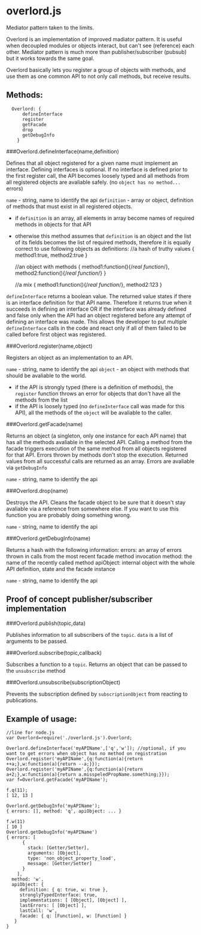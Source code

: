 overlord.js
===========

Mediator pattern taken to the limits. 

Overlord is an implementation of improved madiator pattern. It is useful when decoupled modules or objects interact, but can't see (reference) each other. Mediator pattern is much more than publisher/subscriber (pubsub) but it works towards the same goal.

Overlord basically lets you register a group of objects with methods, and use them as one common API to not only call methods, but receive results. 


## Methods:

      Overlord: {
          defineInterface
          register
          getFacade
          drop
          getDebugInfo
        }

###Overlord.defineInterface(name,definition)

Defines that all object registered for a given name must implement an interface. Defining interfaces is optional. If no interface is defined prior to the first register call, the API becomes loosely typed and all methods from all registered objects are avaliable safely. (no `object has no method...` errors)

`name` - string, name to identify the api
`definition` - array or object, definition of methods that must exist in all registered objects.
 - if `definition` is an array, all elements in array become names of required methods in objects for that API
 - otherwise this method assumes that `definition` is an object and the list of its fields becomes the list of required methods, therefore it is equally correct to use following objects as definitions:
    //a hash of truthy values
    {
    method1:true,
    method2:true
    }
    
    //an object with methods
    {
    method1:function(){/*real function*/},
    method2:function(){/*real function*/}
    }
    
    //a mix
    {
    method1:function(){/*real function*/},
    method2:123
    }
    
`defineInterface` returns a boolean value. The returned value states if there is an interface definition for that API name. Therefore it returns true when it succeeds in defining an interface OR if the interface was already defined and false only when the API had an object registered before any attempt of defining an interface was made. This allows the developer to put multiple `defineInterface` calls in the code and react only if all of them failed to be called before first object was registered.
    
###Overlord.register(name,object)

Registers an object as an implementation to an API. 

`name` - string, name to identify the api
`object` - an object with methods that should be avaliable to the world.
 - if the API is strongly typed (there is a definition of methods), the `register` function throws an error for objects that don't have all the methods from the list
 - if the API is loosely typed (no `defineInterface` call was made for this API), all the methods of the `object` will be avaliable to the caller.

 
###Overlord.getFacade(name) 

Returns an object (a singleton, only one instance for each API name) that has all the methods avaliable in the selected API. Calling a method from the facade triggers execution of the same method from all objects registered for that API. Errors thrown by methods don't stop the execution. Returned values from all successful calls are returned as an array. Errors are avaliable via `getDebugInfo`

`name` - string, name to identify the api

###Overlord.drop(name)

Destroys the API. Cleans the facade object to be sure that it doesn't stay avaliable via a reference from somewhere else. If you want to use this function you are probably doing something wrong.

`name` - string, name to identify the api

###Overlord.getDebugInfo(name)

Returns a hash with the following information:
errors: an array of errors thrown in calls from the most recent facade method invocation
method: the name of the recently called method
apiObject: internal object with the whole API definition, state and the facade instance

`name` - string, name to identify the api

## Proof of concept publisher/subscriber implementation

###Overlord.publish(topic,data)

Publishes information to all subscribers of the `topic`. `data` is a list of arguments to be passed.

###Overlord.subscribe(topic,callback)

Subscribes a function to a `topic`. Returns an object that can be passed to the `unsubscribe` method

###Overlord.unsubscribe(subscriptionObject)

Prevents the subscription defined by `subscriptionObject` from reacting to publications.



## Example of usage: 

    //line for node.js
    var Overlord=require('./overlord.js').Overlord;
    
    Overlord.defineInterface('myAPIName',['q','w']); //optional, if you want to get errors when object has no method on registration
    Overlord.register('myAPIName',{q:function(a){return ++a;},w:function(a){return --a;}});
    Overlord.register('myAPIName',{q:function(a){return a+2;},w:function(a){return a.misspeledPropName.something;}});
    var f=Overlord.getFacade('myAPIName');

    f.q(11);
    [ 12, 13 ]
    
    Overlord.getDebugInfo('myAPIName');
    { errors: [], method: 'q', apiObject: ... }
    
    f.w(11)
    [ 10 ]
    Overlord.getDebugInfo('myAPIName')
    { errors: [
          { 
            stack: [Getter/Setter],
            arguments: [Object],
            type: 'non_object_property_load',
            message: [Getter/Setter] 
          }
        ],
      method: 'w',
      apiObject: { 
         definition: { q: true, w: true },
         stronglyTypedInterface: true,
         implementations: [ [Object], [Object] ],
         lastErrors: [ [Object] ],
         lastCall: 'w',
         facade: { q: [Function], w: [Function] } 
       }
    }

    

